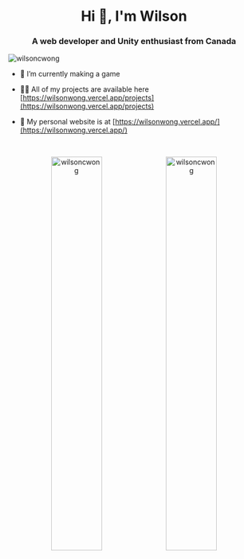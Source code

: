 <h1 align="center">Hi 👋, I'm Wilson</h1>
<h3 align="center">A web developer and Unity enthusiast from Canada</h3>

<p align="left"> <img src="https://komarev.com/ghpvc/?username=wilsoncwong&label=Profile%20views&color=0e75b6&style=flat" alt="wilsoncwong" /> </p>

- 🌱 I’m currently making a game

- 👨‍💻 All of my projects are available here [https://wilsonwong.vercel.app/projects](https://wilsonwong.vercel.app/projects)

- 📝 My personal website is at [https://wilsonwong.vercel.app/](https://wilsonwong.vercel.app/)

<br/>

<p align="center" width="100%">
    <img width="45%" src="https://github-readme-stats.vercel.app/api?username=wilsoncwong&show_icons=true&locale=en" alt="wilsoncwong" />
    <img width="45%" src="https://github-readme-streak-stats.herokuapp.com/?user=wilsoncwong&" alt="wilsoncwong" />
</p>
